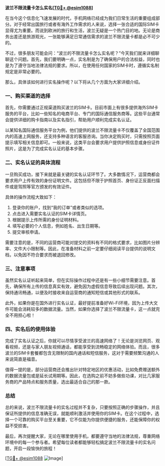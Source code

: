 **波兰不限流量卡怎么实名[[TG💪+ @esim1088](https://t.me/s/esim1088)]**

在当今这个信息化飞速发展的时代，手机网络已经成为我们日常生活的重要组成部分。对于经常出国旅行或者有海外工作需求的人来说，选择一张合适的国际SIM卡显得尤为重要。而说到欧洲的旅行和生活，波兰无疑是一个热门目的地。无论是商务出差还是旅游观光，一张能够满足日常通信需求的波兰不限流量卡都是必不可少的。

不过，很多朋友可能会问：“波兰的不限流量卡怎么实名呢？”今天我们就来详细聊聊这个问题。首先，我们要明确一点，实名制是为了确保用户的合法权益，同时也是为了遵守当地法律法规的要求。所以，在使用任何国家的SIM卡时，遵循实名制规定是非常必要的。

那么，具体该如何进行实名操作呢？以下将从几个方面为大家详细介绍。

### 一、购买渠道的选择

首先，你需要通过正规渠道购买波兰的SIM卡。目前市面上有很多提供海外SIM卡服务的平台，比如一些知名的电商平台、专门的国际通信服务商等。这些平台通常会提供详细的购卡指南以及实名指引，帮助用户顺利完成实名认证。

以某知名国际通信服务平台为例，他们提供的波兰不限流量卡不仅覆盖了全国范围内的高速上网服务，还支持多种语言的客服咨询。当你决定购买时，只需按照页面提示填写相关信息即可。一般来说，这类平台会要求用户提供护照信息或身份证件照片，这是为了完成实名认证的基本步骤。

### 二、实名认证的具体流程

一旦购买成功，接下来就是最关键的实名认证环节了。大多数情况下，运营商都会要求用户上传有效的身份证明文件。这包括但不限于护照首页、身份证正反面扫描件或是驾照等官方颁发的有效证件。

具体的操作流程大致如下：
1. 登录你的账户，找到“我的订单”或者类似的选项。
2. 点击进入需要实名认证的SIM卡详情页。
3. 根据提示上传所需的身份证明材料。
4. 填写必要的个人信息，例如姓名、出生日期等。
5. 提交审核申请。

需要注意的是，不同的运营商可能对提交的资料有不同的格式要求，比如图片分辨率、文件大小限制等。因此，在准备材料之前一定要仔细阅读平台提供的说明文档，以免因不符合要求而被退回修改。

### 三、注意事项

虽然实名认证听起来简单，但在实际操作过程中还是有一些小细节需要注意。首先，确保所有上传的信息真实有效，避免因为虚假信息导致后续出现问题。其次，保持通讯畅通，以便及时接收来自运营商的通知短信或其他形式的联系。

此外，如果你是在国外进行实名认证，最好提前准备好Wi-Fi环境，因为上传大文件可能会消耗较多的数据流量。当然，如果你选择了波兰不限流量卡，这一点就完全不用担心啦！

### 四、实名后的使用体验

完成了实名认证之后，你就可以尽情享受波兰的高速网络了！无论是浏览网页、观看视频，还是与家人朋友视频通话，都能享受到流畅稳定的网络体验。而且，很多波兰的SIM卡套餐都包含无限制的国内通话和短信服务，这对于需要频繁沟通的人来说简直是福音。

值得一提的是，部分运营商还会推出针对特定地区的优惠活动，比如免费赠送额外的数据流量包或是延长试用期等。因此，在选购之前不妨多做些功课，对比几家服务商的产品特点和服务质量，选出最适合自己的那一款。

### 总结

总的来说，波兰不限流量卡的实名过程并不复杂，只要按照正确的步骤操作，并且保证所提供的信息准确无误，就能顺利激活并使用你的SIM卡。在这个过程中，选择一个可靠的购买平台至关重要，它不仅能为你提供便捷的服务，还能保障你的权益不受损害。

最后，再次提醒大家，无论在哪里使用手机，都要遵守当地的法律法规，尊重网络环境中的每一个参与者。希望每位读者都能够轻松搞定波兰不限流量卡的实名问题，开启一段愉快的旅程！

[[TG💪+ @esim1088](https://t.me/s/esim1088) ![Image](https://i.postimg.cc/4NQfJmqS/Snipaste-2025-05-13-00-14-12.png)]